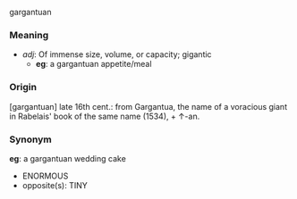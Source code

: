 gargantuan
### Meaning
+ _adj_: Of immense size, volume, or capacity; gigantic
    + __eg__: a gargantuan appetite/meal

### Origin

[gargantuan] late 16th cent.: from Gargantua, the name of a voracious giant in Rabelais' book of the same name (1534), + ↑-an.

### Synonym

__eg__: a gargantuan wedding cake

+ ENORMOUS
+ opposite(s): TINY


